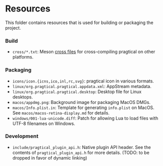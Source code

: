 # Resources

This folder contains resources that is used for building or packaging the project.

### Build

- `cross/*.txt`: Meson [cross files][1] for cross-compiling pragtical on other platforms.

### Packaging

- `icons/icon.{icns,ico,inl,rc,svg}`: pragtical icon in various formats.
- `linux/org.pragtical.pragtical.appdata.xml`: AppStream metadata.
- `linux/org.pragtical.pragtical.desktop`: Desktop file for Linux desktops.
- `macos/appdmg.png`: Background image for packaging MacOS DMGs.
- `macos/Info.plist.in`: Template for generating `info.plist` on MacOS. See `macos/macos-retina-display.md` for details.
- `windows/001-lua-unicode.diff`: Patch for allowing Lua to load files with UTF-8 filenames on Windows.

### Development

- `include/pragtical_plugin_api.h`: Native plugin API header. See the contents
of `pragtical_plugin_api.h` for more details. (TODO: to be dropped in favor of
dynamic linking)


[1]: https://mesonbuild.com/Cross-compilation.html
